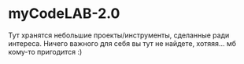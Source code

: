 # myCodeLAB-2.0
Тут хранятся небольшие проекты/инструменты, сделанные ради интереса. 
Ничего важного для себя вы тут не найдете, хотяяя... мб кому-то пригодится :)
